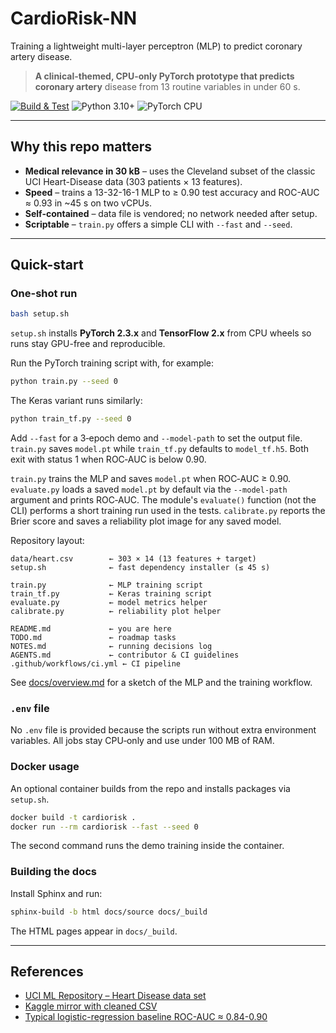 <!-- markdownlint-disable MD013 -->
# CardioRisk-NN

Training a lightweight multi-layer perceptron (MLP) to predict coronary artery
disease.

> **A clinical-themed, CPU-only PyTorch prototype that predicts coronary artery**
> disease from 13 routine variables in under 60 s.

[![Build & Test][ci-badge]][ci-link]
![Python 3.10+](https://img.shields.io/badge/python-3.10%2B-blue)
![PyTorch CPU](https://img.shields.io/badge/PyTorch-2.3%20CPU-lightgrey)

---

## Why this repo matters

* **Medical relevance in 30 kB** – uses the Cleveland subset of the classic UCI
  Heart-Disease data (303 patients × 13 features).
* **Speed** – trains a 13-32-16-1 MLP to ≥ 0.90 test accuracy and ROC-AUC ≈
  0.93 in ~45 s on two vCPUs.
* **Self-contained** – data file is vendored; no network needed after setup.
* **Scriptable** – `train.py` offers a simple CLI with `--fast` and `--seed`.

---

## Quick-start

### One-shot run

```bash
bash setup.sh
```

`setup.sh` installs **PyTorch 2.3.x** and **TensorFlow 2.x** from CPU wheels so
runs stay GPU-free and reproducible.

Run the PyTorch training script with, for example:

```bash
python train.py --seed 0
```

The Keras variant runs similarly:

```bash
python train_tf.py --seed 0
```

Add `--fast` for a 3‑epoch demo and `--model-path` to set the output file.
`train.py` saves `model.pt` while `train_tf.py` defaults to `model_tf.h5`. Both
exit with status 1 when ROC‑AUC is below 0.90.

`train.py` trains the MLP and saves `model.pt` when ROC‑AUC ≥ 0.90.
`evaluate.py` loads a saved `model.pt` by default via the `--model-path`
argument and prints ROC‑AUC. The module's `evaluate()` function (not the CLI)
performs a short training run used in the tests.
`calibrate.py` reports the Brier score and saves a reliability plot image for
any saved model.

Repository layout:

```text
data/heart.csv        ← 303 × 14 (13 features + target)
setup.sh              ← fast dependency installer (≤ 45 s)

train.py              ← MLP training script
train_tf.py           ← Keras training script
evaluate.py           ← model metrics helper
calibrate.py          ← reliability plot helper

README.md             ← you are here
TODO.md               ← roadmap tasks
NOTES.md              ← running decisions log
AGENTS.md             ← contributor & CI guidelines
.github/workflows/ci.yml ← CI pipeline
```

See [docs/overview.md](docs/overview.md) for a sketch of the MLP and
the training workflow.

### `.env` file

No `.env` file is provided because the scripts run without extra
environment variables. All jobs stay CPU‑only and use under 100 MB of RAM.

### Docker usage

An optional container builds from the repo and installs packages via
`setup.sh`.

```bash
docker build -t cardiorisk .
docker run --rm cardiorisk --fast --seed 0
```

The second command runs the demo training inside the container.

### Building the docs

Install Sphinx and run:

```bash
sphinx-build -b html docs/source docs/_build
```

The HTML pages appear in `docs/_build`.

---

## References

* [UCI ML Repository – Heart Disease data set](https://archive.ics.uci.edu)
* [Kaggle mirror with cleaned CSV](https://kaggle.com)
* [Typical logistic-regression baseline ROC-AUC ≈ 0.84-0.90](
  https://www.ncbi.nlm.nih.gov/pmc/)

[ci-badge]:
  https://img.shields.io/github/actions/workflow/status/example/CardioRisk-NN/ci.yml?branch=main
[ci-link]: https://github.com/example
